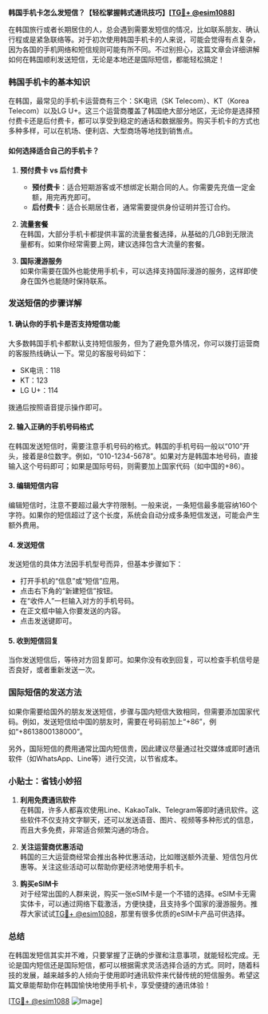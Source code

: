 **韩国手机卡怎么发短信？【轻松掌握韩式通讯技巧】[[TG💪+ @esim1088](https://t.me/s/esim1088)]**

在韩国旅行或者长期居住的人，总会遇到需要发短信的情况，比如联系朋友、确认行程或是紧急联络等。对于初次使用韩国手机卡的人来说，可能会觉得有点复杂，因为各国的手机网络和短信规则可能有所不同。不过别担心，这篇文章会详细讲解如何在韩国顺利发送短信，无论是本地还是国际短信，都能轻松搞定！

### 韩国手机卡的基本知识

在韩国，最常见的手机卡运营商有三个：SK电讯（SK Telecom）、KT（Korea Telecom）以及LG U+。这三个运营商覆盖了韩国绝大部分地区，无论你是选择预付费卡还是后付费卡，都可以享受到稳定的通话和数据服务。购买手机卡的方式也多种多样，可以在机场、便利店、大型商场等地找到销售点。

#### 如何选择适合自己的手机卡？

1. **预付费卡 vs 后付费卡**  
   - **预付费卡**：适合短期游客或不想绑定长期合同的人。你需要先充值一定金额，用完再充即可。
   - **后付费卡**：适合长期居住者，通常需要提供身份证明并签订合约。

2. **流量套餐**  
   在韩国，大部分手机卡都提供丰富的流量套餐选择，从基础的几GB到无限流量都有。如果你经常需要上网，建议选择包含大流量的套餐。

3. **国际漫游服务**  
   如果你需要在国外也能使用手机卡，可以选择支持国际漫游的服务，这样即使身在国外也能随时保持联系。

### 发送短信的步骤详解

#### 1. 确认你的手机卡是否支持短信功能

大多数韩国手机卡都默认支持短信服务，但为了避免意外情况，你可以拨打运营商的客服热线确认一下。常见的客服号码如下：
- SK电讯：118  
- KT：123  
- LG U+：114  

拨通后按照语音提示操作即可。

#### 2. 输入正确的手机号码格式

在韩国发送短信时，需要注意手机号码的格式。韩国的手机号码一般以“010”开头，接着是8位数字。例如，“010-1234-5678”。如果对方是韩国本地号码，直接输入这个号码即可；如果是国际号码，则需要加上国家代码（如中国的+86）。

#### 3. 编辑短信内容

编辑短信时，注意不要超过最大字符限制。一般来说，一条短信最多能容纳160个字符。如果你的短信超过了这个长度，系统会自动分成多条短信发送，可能会产生额外费用。

#### 4. 发送短信

发送短信的具体方法因手机型号而异，但基本步骤如下：
- 打开手机的“信息”或“短信”应用。
- 点击右下角的“新建短信”按钮。
- 在“收件人”一栏输入对方的手机号码。
- 在正文框中输入你要发送的内容。
- 点击发送键即可。

#### 5. 收到短信回复

当你发送短信后，等待对方回复即可。如果你没有收到回复，可以检查手机信号是否良好，或者重新发送一次。

### 国际短信的发送方法

如果你需要给国外的朋友发送短信，步骤与国内短信大致相同，但需要添加国家代码。例如，发送短信给中国的朋友时，需要在号码前加上“+86”，例如“+8613800138000”。

另外，国际短信的费用通常比国内短信贵，因此建议尽量通过社交媒体或即时通讯软件（如WhatsApp、Line等）进行交流，以节省成本。

### 小贴士：省钱小妙招

1. **利用免费通讯软件**  
   在韩国，许多人都喜欢使用Line、KakaoTalk、Telegram等即时通讯软件。这些软件不仅支持文字聊天，还可以发送语音、图片、视频等多种形式的信息，而且大多免费，非常适合频繁沟通的场合。

2. **关注运营商优惠活动**  
   韩国的三大运营商经常会推出各种优惠活动，比如赠送额外流量、短信包月优惠等。关注这些活动可以帮助你更经济地使用手机卡。

3. **购买eSIM卡**  
   对于经常出国的人群来说，购买一张eSIM卡是一个不错的选择。eSIM卡无需实体卡，可以通过网络下载激活，方便快捷，且支持多个国家的漫游服务。推荐大家试试[TG💪+ @esim1088](https://t.me/s/esim1088)，那里有很多优质的eSIM卡产品可供选择。

### 总结

在韩国发短信其实并不难，只要掌握了正确的步骤和注意事项，就能轻松完成。无论是国内短信还是国际短信，都可以根据需求灵活选择合适的方式。同时，随着科技的发展，越来越多的人倾向于使用即时通讯软件来代替传统的短信服务。希望这篇文章能帮助你在韩国愉快地使用手机卡，享受便捷的通讯体验！

[[TG💪+ @esim1088](https://t.me/s/esim1088) ![Image](https://i.postimg.cc/4NQfJmqS/Snipaste-2025-05-13-00-14-12.png)]